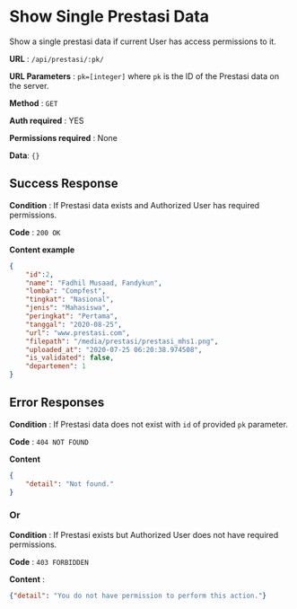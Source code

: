 # Show Single Prestasi Data

Show a single prestasi data if current User has access permissions to it.

**URL** : `/api/prestasi/:pk/`

**URL Parameters** : `pk=[integer]` where `pk` is the ID of the Prestasi data on the
server.

**Method** : `GET`

**Auth required** : YES

**Permissions required** : None

**Data**: `{}`

## Success Response

**Condition** : If Prestasi data exists and Authorized User has required permissions.

**Code** : `200 OK`

**Content example**

```json
{
    "id":2,
    "name": "Fadhil Musaad, Fandykun",
    "lomba": "Compfest",
    "tingkat": "Nasional",
    "jenis": "Mahasiswa",
    "peringkat": "Pertama",
    "tanggal": "2020-08-25",
    "url": "www.prestasi.com",
    "filepath": "/media/prestasi/prestasi_mhs1.png",
    "uploaded_at": "2020-07-25 06:20:38.974508",
    "is_validated": false,
    "departemen": 1
}
```

## Error Responses

**Condition** : If Prestasi data does not exist with `id` of provided `pk` parameter.

**Code** : `404 NOT FOUND`

**Content** 
```json
{
    "detail": "Not found."
}
```

### Or

**Condition** : If Prestasi exists but Authorized User does not have required permissions.

**Code** : `403 FORBIDDEN`

**Content** :

```json
{"detail": "You do not have permission to perform this action."}
```
